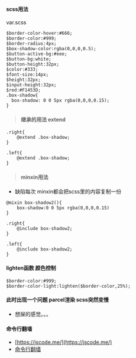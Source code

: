 #### scss用法

var.scss

```
$border-color-hover:#666;
$border-color:#999;
$border-radius:4px;
$box-shadow-color:rgba(0,0,0,0.5);
$button-active-bg:#eee;
$button-bg:white;
$button-height:32px;
$color:#333;
$font-size:14px;
$height:32px;
$input-height:32px;
$red:#F1453D;
.box-shadow{
  box-shadow: 0 0 5px rgba(0,0,0,0.15);
}
```

> #### 继承的用法 extend

```
.right{
    @extend .box-shadow;
}

.left{
    @extend .box-shadow;
}
```

> #### minxin用法

- 缺陷每次 minxin都会把scss里的内容复制一份

```
@mixin box-shadow2(){
    box-shadow:0 0 5px rgba(0,0,0,0.15)
}

.right{
    @include box-shadow2;
}

.left{
    @include box-shadow2;
}
```

#### lighten函数 颜色控制

```
$border-color:#999;
$border-color-light:lighten($border-color,25%);
```

#### 此时出现一个问题 parcel渲染 scss突然变慢

- 想屎的感觉。。。

#### 命令行翻墙

- [https://jscode.me/](https://jscode.me/)
- [命令行翻墙](https://jscode.me/search?q=%E5%91%BD%E4%BB%A4%E8%A1%8C%E7%BF%BB%E5%A2%99)